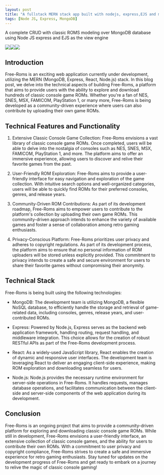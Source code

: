```yaml
---
layout: post
title: "A fullstack MERN stack app built with nodejs, express,EJS and mongodb"
tags: [Node JS, Express, MongoDB]
---
```


A complete CRUD with classic ROMS modeling over MongoDB database using Node JS express and EJS as the view engine

<img src="https://img.shields.io/badge/Node.js-339933?style=for-the-badge&logo=nodedotjs&logoColor=white"><img src="https://img.shields.io/badge/Express.js-000000?style=for-the-badge&logo=express&logoColor=white"><img src="https://img.shields.io/badge/MongoDB-4EA94B?style=for-the-badge&logo=mongodb&logoColor=white">

## Introduction
Free-Roms is an exciting web application currently under development, utilizing the MERN (MongoDB, Express, React, Node.js) stack. In this blog post, we delve into the technical aspects of building Free-Roms, a platform that aims to provide users with the ability to explore and download hundreds of classic console game ROMs. Whether you're a fan of NES, SNES, MSX, FAMICOM, PlayStation 1, or many more, Free-Roms is being developed as a community-driven experience where users can also contribute by uploading their own game ROMs.

## Technical Features and Functionality
1. Extensive Classic Console Game Collection: Free-Roms envisions a vast library of classic console game ROMs. Once completed, users will be able to delve into the nostalgia of consoles such as NES, SNES, MSX, FAMICOM, PlayStation 1, and more. The platform aims to offer an immersive experience, allowing users to discover and relive their favorite games from the past.

2. User-Friendly ROM Exploration: Free-Roms aims to provide a user-friendly interface for easy navigation and exploration of the game collection. With intuitive search options and well-organized categories, users will be able to quickly find ROMs for their preferred consoles, genres, and release years.

3. Community-Driven ROM Contributions: As part of its development roadmap, Free-Roms aims to empower users to contribute to the platform's collection by uploading their own game ROMs. This community-driven approach intends to enhance the variety of available games and foster a sense of collaboration among retro gaming enthusiasts.

4. Privacy-Conscious Platform: Free-Roms prioritizes user privacy and adheres to copyright regulations. As part of its development process, the platform aims to ensure that no personal information of ROM uploaders will be stored unless explicitly provided. This commitment to privacy intends to create a safe and secure environment for users to share their favorite games without compromising their anonymity.

## Technical Stack
Free-Roms is being built using the following technologies:

- MongoDB: The development team is utilizing MongoDB, a flexible NoSQL database, to efficiently handle the storage and retrieval of game-related data, including consoles, genres, release years, and user-contributed ROMs.

- Express: Powered by Node.js, Express serves as the backend web application framework, handling routing, request handling, and middleware integration. This choice allows for the creation of robust RESTful APIs as part of the Free-Roms development process.

- React: As a widely-used JavaScript library, React enables the creation of dynamic and responsive user interfaces. The development team is leveraging React to deliver an engaging client-side experience, making ROM exploration and downloading seamless for users.

- Node.js: Node.js provides the necessary runtime environment for server-side operations in Free-Roms. It handles requests, manages database operations, and facilitates communication between the client-side and server-side components of the web application during its development.

## Conclusion
Free-Roms is an ongoing project that aims to provide a community-driven platform for exploring and downloading classic console game ROMs. While still in development, Free-Roms envisions a user-friendly interface, an extensive collection of classic console games, and the ability for users to contribute their own ROMs. With a commitment to user privacy and copyright compliance, Free-Roms strives to create a safe and immersive experience for retro gaming enthusiasts. Stay tuned for updates on the development progress of Free-Roms and get ready to embark on a journey to relive the magic of classic console gaming!


